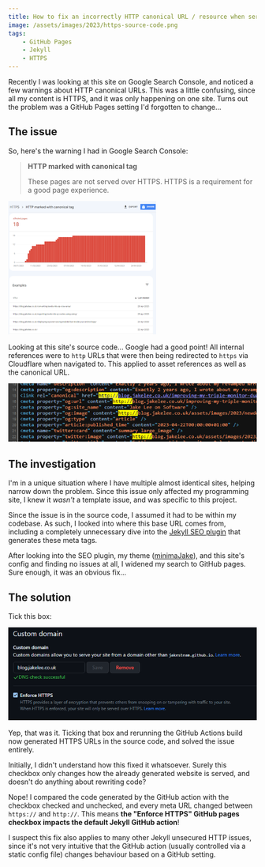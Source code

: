 ```yaml
---
title: How to fix an incorrectly HTTP canonical URL / resource when serving Jekyll over GitHub Pages with HTTPS
image: /assets/images/2023/https-source-code.png
tags:
    - GitHub Pages
    - Jekyll
    - HTTPS
---
```


Recently I was looking at this site on Google Search Console, and noticed a few warnings about HTTP canonical URLs. This was a little confusing, since all my content is HTTPS, and it was only happening on one site. Turns out the problem was a GitHub Pages setting I'd forgotten to change...

## The issue

So, here's the warning I had in Google Search Console:

> **HTTP marked with canonical tag**
>
> These pages are not served over HTTPS. HTTPS is a requirement for a good page experience.

[![](/assets/images/2023/https-console-issue_thumbnail.png)](/assets/images/2023/https-console-issue.png)

Looking at this site's source code... Google had a good point! All internal references were to `http` URLs that were then being redirected to `https` via Cloudflare when navigated to. This applied to asset references as well as the canonical URL.

[![](/assets/images/2023/https-source-code.png)](/assets/images/2023/https-source-code.png)

## The investigation

I'm in a unique situation where I have multiple almost identical sites, helping narrow down the problem. Since this issue only affected my programming site, I knew it *wasn't* a template issue, and was specific to this project.

Since the issue is in the source code, I assumed it had to be within my codebase. As such, I looked into where this base URL comes from, including a completely unnecessary dive into the [Jekyll SEO plugin](https://github.com/jekyll/jekyll-seo-tag) that generates these meta tags.

After looking into the SEO plugin, my theme ([minimaJake](https://minima.jakelee.co.uk)), and this site's config and finding no issues at all, I widened my search to GitHub pages. Sure enough, it was an obvious fix...

## The solution

Tick this box: 

[![](/assets/images/2023/https-github-pages.png)](/assets/images/2023/https-github-pages.png)

Yep, that was it. Ticking that box and rerunning the GitHub Actions build now generated HTTPS URLs in the source code, and solved the issue entirely.

Initially, I didn't understand how this fixed it whatsoever. Surely this checkbox only changes how the already generated website is served, and doesn't do anything about rewriting code? 

Nope! I compared the code generated by the GitHub action with the checkbox checked and unchecked, and every meta URL changed between `https://` and `http://`. This means **the "Enforce HTTPS" GitHub pages checkbox impacts the default Jekyll GitHub action**!

I suspect this fix also applies to many other Jekyll unsecured HTTP issues, since it's not very intuitive that the GitHub action (usually controlled via a static config file) changes behaviour based on a GitHub setting.
